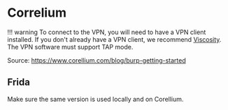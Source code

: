 # Correlium

!!! warning
    To connect to the VPN, you will need to have a VPN client installed. If you don't already have a VPN client, we recommend [Viscosity](https://www.sparklabs.com/viscosity/). The VPN software must support TAP mode.

Source: https://www.corellium.com/blog/burp-getting-started

## Frida

Make sure the same version is used locally and on Corellium.
